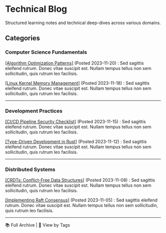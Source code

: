 # Technical Blog

Structured learning notes and technical deep-dives across various domains.

## Categories
### Computer Science Fundamentals
[[Algorithm Optimization Patterns]](blog/blog01.md) (Posted 2023-11-20)
:   Sed sagittis eleifend rutrum. Donec vitae suscipit est. Nullam tempus tellus non sem sollicitudin, quis rutrum leo facilisis.

[[Linux Kernel Memory Management]](blog/blog02.md) (Posted 2023-11-18)
:   Sed sagittis eleifend rutrum. Donec vitae suscipit est. Nullam tempus tellus non sem sollicitudin, quis rutrum leo facilisis.

---

### Development Practices
[[CI/CD Pipeline Security Checklist]](blog/blog01.md) (Posted 2023-11-15)
:   Sed sagittis eleifend rutrum. Donec vitae suscipit est. Nullam tempus tellus non sem sollicitudin, quis rutrum leo facilisis.

[[Type-Driven Development in Rust]](blog/blog02.md) (Posted 2023-11-12)
:   Sed sagittis eleifend rutrum. Donec vitae suscipit est. Nullam tempus tellus non sem sollicitudin, quis rutrum leo facilisis.

---

### Distributed Systems
[[CRDTs: Conflict-Free Data Structures]](blog/blog01.md) (Posted 2023-11-08)
:   Sed sagittis eleifend rutrum. Donec vitae suscipit est. Nullam tempus tellus non sem sollicitudin, quis rutrum leo facilisis.

[[Implementing Raft Consensus]](blog/blog02.md) (Posted 2023-11-05)
:   Sed sagittis eleifend rutrum. Donec vitae suscipit est. Nullam tempus tellus non sem sollicitudin, quis rutrum leo facilisis.

---

📚 Full Archive | 🔖 View by Tags
